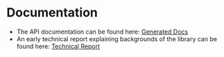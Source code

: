 # Documentation

* The API documentation can be found here: [Generated Docs](api/Aardvark.base)
* An early technical report explaining backgrounds of the library can be found here: [Technical Report](https://github.com/vrvis/aardvark.media/raw/base31/docs/Elmish.pdf)
